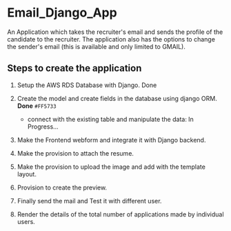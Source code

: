 # Email_Django_App
An Application which takes the recruiter's email and sends the profile of the candidate to the recruiter. The application also has the options to change the sender's email (this is available and only limited to GMAIL).

## Steps to create the application

1. Setup the AWS RDS Database with Django. Done

2. Create the model and create fields in the database using django ORM. **Done** `#FF5733`
    - connect with the existing table and manipulate the data: In Progress...

3. Make the Frontend webform and integrate it with Django backend.

4. Make the provision to attach the resume.

5. Make the provision to upload the image and add with the template layout.

6. Provision to create the preview.

7. Finally send the mail and Test it with different user.

8. Render the details of the total number of applications made by individual users.
